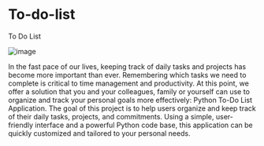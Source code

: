 # To-do-list
To Do List

![image](https://github.com/muhammetaliseker/To-do-list/assets/67159734/deb7ab78-f32f-4e7e-b86f-c336107cec36)

In the fast pace of our lives, keeping track of daily tasks and projects has become more important than ever. Remembering which tasks we need to complete is critical to time management and productivity. At this point, we offer a solution that you and your colleagues, family or yourself can use to organize and track your personal goals more effectively: Python To-Do List Application. The goal of this project is to help users organize and keep track of their daily tasks, projects, and commitments. Using a simple, user-friendly interface and a powerful Python code base, this application can be quickly customized and tailored to your personal needs.



